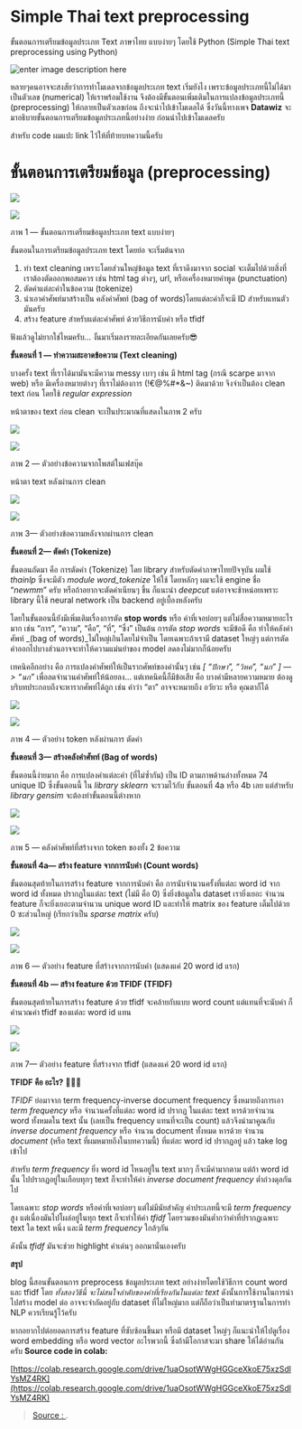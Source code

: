 
Simple Thai text preprocessing
===

ขั้นตอนการเตรียมข้อมูลประเภท Text ภาษาไทย แบบง่ายๆ โดยใช้ Python (Simple Thai text preprocessing using Python)

![enter image description here](https://miro.medium.com/max/5115/1*Lb-J1bTOpR7NeyaxUrUkFA.jpeg)

หลายๆคนอาจจะสงสัยว่าการทำโมเดลจากข้อมูลประเภท text เริ่มยังไง เพราะข้อมูลประเภทนี้ไม่ได้มาเป็นตัวเลข (numerical) ให้เราพร้อมใช้งาน จึงต้องมีขั้นตอนเพิ่มเติมในการแปลงข้อมูลประเภทนี้ (preprocessing) ให้กลายเป็นตัวเลขก่อน ถึงจะนำไปเข้าโมเดลได้ ซึ่งวันนี้ทางเพจ  **Datawiz**  จะมาอธิบายขั้นตอนการเตรียมข้อมูลประเภทนี้อย่างง่าย ก่อนนำไปเข้าโมเดลครับ

สำหรับ code ผมแปะ link ไว้ให้ที่ท้ายบทความนี้ครับ

# **ขั้นตอนการเตรียมข้อมูล (preprocessing)**

![](https://miro.medium.com/max/60/1*s3sP13AP-1EscHAp3sEdVQ.png?q=20)

![](https://miro.medium.com/max/2498/1*s3sP13AP-1EscHAp3sEdVQ.png)

ภาพ 1 — ขั้นตอนการเตรียมข้อมูลประเภท text แบบง่ายๆ

ขั้นตอนในการเตรียมข้อมูลประเภท text โดยย่อ จะเริ่มต้นจาก

1.  ทำ text cleaning เพราะโดยส่วนใหญ่ข้อมูล text ที่เราดึงมาจาก social จะเต็มไปด้วยสิ่งที่เราต้องตัดออกพอสมควร เช่น html tag ต่างๆ, url, หรือเครื่องหมายคำพูด (punctuation)
2.  ตัดคำแต่ละคำในข้อความ (tokenize)
3.  นำเอาคำศัพท์มาสร้างเป็น คลังคำศัพท์ (bag of words)โดยแต่ละคำก็จะมี ID สำหรับแทนตัวมันครับ
4.  สร้าง feature สำหรับแต่ละคำศัพท์ ด้วยวิธีการนับคำ หรือ tfidf

ฟังแล้วดูไม่​ยากใช่ไหมครับ… งั้นมาเริ่มลงรายละเอียดกันเลยครับ😎

**ขั้นตอนที่ 1 — ทำความสะอาดข้อความ (Text cleaning)**

บางครั้ง text ที่เราได้มามันจะมีความ messy เบาๆ เช่น มี html tag (กรณี scarpe มาจาก web) หรือ มีเครื่องหมายต่างๆ ที่เราไม่ต้องการ (!€@%#*&~) ติดมาด้วย จึงจำเป็นต้อง clean text ก่อน โดยใช้  _regular expression_

หน้าตาของ text ก่อน clean จะเป็นประมาณที่แสดงในภาพ 2 ครับ

![](https://miro.medium.com/max/60/1*Xpq4W7y4IU39EaJ4bE1oaA.png?q=20)

![](https://miro.medium.com/max/2252/1*Xpq4W7y4IU39EaJ4bE1oaA.png)

ภาพ 2 — ตัวอย่างข้อความจากโพสต์ในเฟสบุ๊ค

หน้าตา text หลังผ่านการ clean

![](https://miro.medium.com/max/60/1*gycIRRRJcEWFQG-bNFcCcQ.png?q=20)

![](https://miro.medium.com/max/2284/1*gycIRRRJcEWFQG-bNFcCcQ.png)

ภาพ 3— ตัวอย่างข้อความหลังจากผ่านการ clean

**ขั้นตอนที่ 2— ตัดคำ (Tokenize)**

ขั้นตอนถัดมา คือ การตัดคำ (Tokenize) โดย library สำหรับตัดคำภาษาไทยปัจจุบัน ผมใช้  _thainlp_  ซึ่งจะมีตัว  _module word_tokenize_  ให้ใช้ โดยหลักๆ ผมจะใช้ engine ชื่อ “_newmm_” ครับ หรือถ้าอยากจะตัดคำเนียนๆ ขึ้น ก็แนะนำ  _deepcut_  แต่อาจจะช้าหน่อยเพราะ library นี้ใช้ neural network  เป็น backend อยู่เบื้องหลังครับ

โดยในขั้นตอนนี้ยังมีเพิ่มเติมเรื่องการตัด  **stop words** หรือ คำที่เจอบ่อยๆ แต่ไม่สื่อความหมายอะไรมาก เช่น “การ”, “ความ”, “คือ”, “ที่”, “ซึ่ง” เป็นต้น การตัด  _stop words_ จะมีข้อดี คือ ทำให้คลังคำศัพท์  _(bag of words)_ไม่ใหญ่เกินโดยไม่จำเป็น โดยเฉพาะถ้าเรามี dataset ใหญ่ๆ แต่การตัดคำออกไปบางส่วนอาจจะทำให้ความแม่นยำของ model ลดลงไม่มากก็น้อยครับ

เทคนิคอีกอย่าง คือ การแปลงคำศัพท์ให้เป็นรากศัพท์ของคำนั้นๆ เช่น  _[ “ปักษา”, “วิหค”, “นก” ] — > “นก”_  เพื่อลดจำนวนคำศัพท์ให้น้อยลง… แต่เทคนิคนี้ก็มีข้อเสีย คือ บางคำมีหลายความหมาย ต้องดูบริบทประกอบถึงจะหารากศัพท์ได้ถูก เช่น คำว่า “ตา” อาจจะหมายถึง อวัยวะ หรือ คุณตาก็ได้

![](https://miro.medium.com/max/60/1*1xmyfv3qmRg95ZwSQbokMg.png?q=20)

![](https://miro.medium.com/max/2280/1*1xmyfv3qmRg95ZwSQbokMg.png)

ภาพ 4 — ตัวอย่าง token หลังผ่านการ ตัดคำ

**ขั้นตอนที่ 3— สร้างคลังคำศัพท์ (Bag of words)**

ขั้นตอนนี้ง่ายมาก คือ การแปลงคำแต่ละคำ (ที่ไม่ซ้ำกัน) เป็น ID ตามภาพด้านล่างทั้งหมด 74 unique ID  ซึ่งขั้นตอนนี้ ใน  _library sklearn_  จะรวมไว้กับ ขั้นตอนที่ 4a หรือ 4b เลย แต่สำหรับ  _library gensim_ จะต้องทำขั้นตอนนี้ต่างหาก

![](https://miro.medium.com/max/52/1*IibX606rpNVq9bFP89oabQ.png?q=20)

![](https://miro.medium.com/max/778/1*IibX606rpNVq9bFP89oabQ.png)

ภาพ 5 — คลังคำศัพท์ที่สร้างจาก token ของทั้ง 2 ข้อความ

**ขั้นตอนที่ 4a— สร้าง feature จากการนับคำ (Count words)**

ขั้นตอนสุดท้ายในการสร้าง feature จากการนับคำ คือ การนับจำนวนครั้งที่แต่ละ word id จาก  word id ทั้งหมด ปรากฏในแต่ละ text (ไม่มี คือ 0) ซึ่งยิ่งข้อมูลใน dataset เรายิ่งเยอะ จำนวน feature ก็จะยิ่งเยอะตามจำนวน unique word ID และทำให้ matrix ของ feature เต็มไปด้วย 0 ซะส่วนใหญ่ (เรียกว่าเป็น  _sparse matrix_ ครับ)

![](https://miro.medium.com/max/60/1*rn1bNa1ReQgQlRLYrFgvig.png?q=20)

![](https://miro.medium.com/max/1474/1*rn1bNa1ReQgQlRLYrFgvig.png)

ภาพ 6 — ตัวอย่าง feature ที่สร้างจากการนับคำ (แสดงแค่ 20 word id แรก)

**ขั้นตอนที่ 4b — สร้าง feature ด้วย TFIDF (TFIDF)**

ขั้นตอนสุดท้ายในการสร้าง feature ด้วย tfidf จะคล้ายกับแบบ word count  แต่แทนที่จะนับคำ ก็คำนวณค่า tfidf ของแต่ละ word id แทน

![](https://miro.medium.com/max/60/1*3KY4mgX3joFgw3hGmoAN9g.png?q=20)

![](https://miro.medium.com/max/1276/1*3KY4mgX3joFgw3hGmoAN9g.png)

ภาพ 7— ตัวอย่าง feature ที่สร้างจาก tfidf (แสดงแค่ 20 word id แรก)

**TFIDF คือ อะไร?** 🤯🤯🤯

_TFIDF_  ย่อมาจาก term frequency-inverse document frequency ซึ่งหมายถึงการเอา  _term frequency_  หรือ จำนวนครั้งที่แต่ละ word id ปรากฏ ในแต่ละ text หารด้วยจำนวน word ทั้งหมดใน text นั้น (เลยเป็น frequency แทนที่จะเป็น count) แล้วจึงนำมาคูณกับ  _inverse document frequency_  หรือ จำนวน document  ทั้งหมด หารด้วย จำนวน  _document_  (หรือ text ที่ผมหมายถึงในบทความนี้) ที่แต่ละ word id  ปรากฏอยู่ แล้ว take log เข้าไป

สำหรับ  _term frequency_  ยิ่ง word id  ไหนอยู่ใน text มากๆ ก็จะมีค่ามากตาม แต่ถ้า word id นั้น ไปปรากฏอยู่ในเกือบทุกๆ text ก็จะทำให้ค่า  _inverse document frequency_  ต่ำถ่วงดุลกันไป

โดยเฉพาะ  _stop words_  หรือคำที่เจอบ่อยๆ แต่ไม่มีนัยสำคัญ​ คำประเภทนี้จะมี  _term frequency_  สูง แต่เนื่องมันไปโผล่อยู่ในทุก text ก็จะทำให้ค่า  _tfidf_  โดยรวมของมันต่ำกว่าคำที่ปรากฏเฉพาะ text ใด text หนึ่ง และมี  _term frequency_  ใกล้ๆกัน

ดังนั้น  _tfidf_  มันจะช่วย highlight คำเด่นๆ ออกมานั่นเองครับ

**สรุป**

blog นี้สอนขั้นตอนการ preprocess ข้อมูลประเภท text อย่างง่ายโดยใช้วิธีการ count word และ tfidf โดย  _ทั้งสองวิธีนี้ จะไม่สนใจลำดับของคำที่เรียงกันในแต่ละ text_  ดังนั้นการใช้งานในการนำไปสร้าง model ต่อ อาจจะจำกัดอยู่กับ dataset ที่ไม่ใหญ่มาก แต่ก็ถือว่าเป็นท่ามาตรฐานในการทำ NLP ควรเรียนรู้ไว้ครับ

หากอยากไปต่อยอดการสร้าง feature ที่ซับซ้อนขึ้นมา หรือมี dataset ใหญ่ๆ ก็แนะนำให้ไปดูเรื่อง word embedding หรือ word vector อะไรพวกนี้ ซึ่งถ้ามีโอกาสจะมา share ให้ได้อ่านกันครับ **Source code in colab:**

[https://colab.research.google.com/drive/1uaOsotWWgHGGceXkoE75xzSdlYsMZ4RK](https://colab.research.google.com/drive/1uaOsotWWgHGGceXkoE75xzSdlYsMZ4RK)


> [Source : ](https://medium.com/@witchapongdaroontham/%E0%B8%82%E0%B8%B1%E0%B9%89%E0%B8%99%E0%B8%95%E0%B8%AD%E0%B8%99%E0%B8%81%E0%B8%B2%E0%B8%A3%E0%B9%80%E0%B8%95%E0%B8%A3%E0%B8%B5%E0%B8%A2%E0%B8%A1%E0%B8%82%E0%B9%89%E0%B8%AD%E0%B8%A1%E0%B8%B9%E0%B8%A5%E0%B8%9B%E0%B8%A3%E0%B8%B0%E0%B9%80%E0%B8%A0%E0%B8%97-text-%E0%B8%A0%E0%B8%B2%E0%B8%A9%E0%B8%B2%E0%B9%84%E0%B8%97%E0%B8%A2-%E0%B9%81%E0%B8%9A%E0%B8%9A%E0%B8%87%E0%B9%88%E0%B8%B2%E0%B8%A2%E0%B9%86-%E0%B9%82%E0%B8%94%E0%B8%A2%E0%B9%83%E0%B8%8A%E0%B9%89-python-simple-thai-text-preprocessing-c8c46ca3ce46).
<!--stackedit_data:
eyJoaXN0b3J5IjpbLTIwMTEyMjc0OTJdfQ==
-->